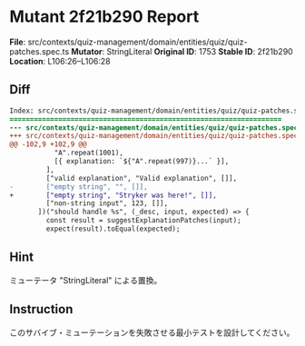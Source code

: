 # Mutant 2f21b290 Report

**File**: src/contexts/quiz-management/domain/entities/quiz/quiz-patches.spec.ts
**Mutator**: StringLiteral
**Original ID**: 1753
**Stable ID**: 2f21b290
**Location**: L106:26–L106:28

## Diff

```diff
Index: src/contexts/quiz-management/domain/entities/quiz/quiz-patches.spec.ts
===================================================================
--- src/contexts/quiz-management/domain/entities/quiz/quiz-patches.spec.ts	original
+++ src/contexts/quiz-management/domain/entities/quiz/quiz-patches.spec.ts	mutated #1753
@@ -102,9 +102,9 @@
           "A".repeat(1001),
           [{ explanation: `${"A".repeat(997)}...` }],
         ],
         ["valid explanation", "Valid explanation", []],
-        ["empty string", "", []],
+        ["empty string", "Stryker was here!", []],
         ["non-string input", 123, []],
       ])("should handle %s", (_desc, input, expected) => {
         const result = suggestExplanationPatches(input);
         expect(result).toEqual(expected);
```

## Hint

ミューテータ "StringLiteral" による置換。

## Instruction

このサバイブ・ミューテーションを失敗させる最小テストを設計してください。
